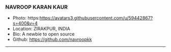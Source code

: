 ### NAVROOP KARAN KAUR
- Photo: https:https://avatars3.githubusercontent.com/u/59442867?s=400&v=4
- Location: ZIRAKPUR, INDIA
- Bio: A newbie to open source
- Github: https://github.com/navroopkk
***

